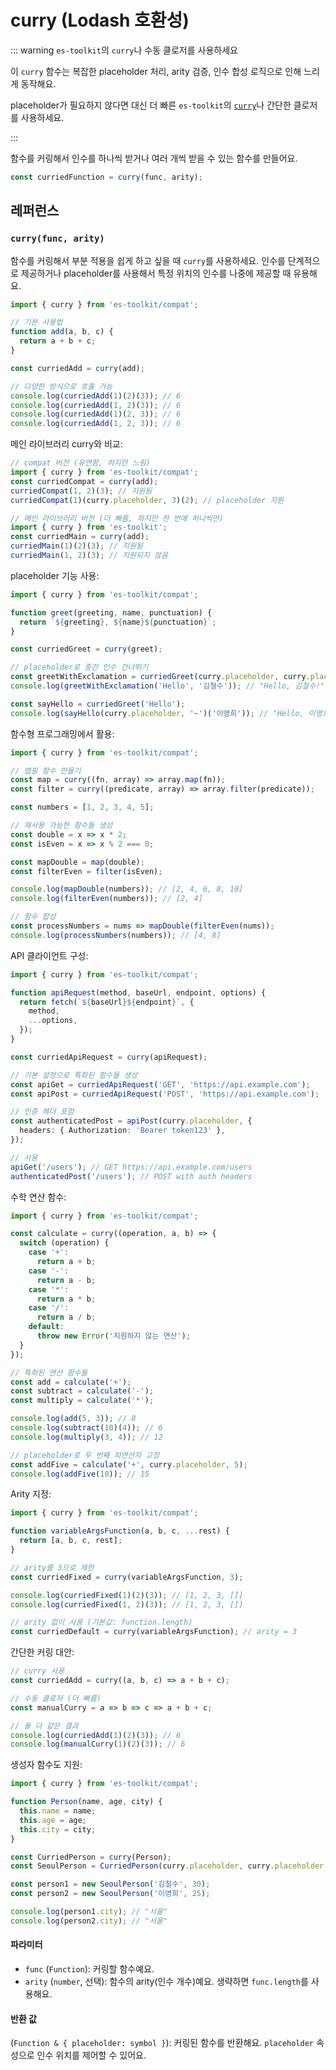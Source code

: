 # curry (Lodash 호환성)

::: warning `es-toolkit`의 `curry`나 수동 클로저를 사용하세요

이 `curry` 함수는 복잡한 placeholder 처리, arity 검증, 인수 합성 로직으로 인해 느리게 동작해요.

placeholder가 필요하지 않다면 대신 더 빠른 `es-toolkit`의 [`curry`](../../function/curry.md)나 간단한 클로저를 사용하세요.

:::

함수를 커링해서 인수를 하나씩 받거나 여러 개씩 받을 수 있는 함수를 만들어요.

```typescript
const curriedFunction = curry(func, arity);
```

## 레퍼런스

### `curry(func, arity)`

함수를 커링해서 부분 적용을 쉽게 하고 싶을 때 `curry`를 사용하세요. 인수를 단계적으로 제공하거나 placeholder를 사용해서 특정 위치의 인수를 나중에 제공할 때 유용해요.

```typescript
import { curry } from 'es-toolkit/compat';

// 기본 사용법
function add(a, b, c) {
  return a + b + c;
}

const curriedAdd = curry(add);

// 다양한 방식으로 호출 가능
console.log(curriedAdd(1)(2)(3)); // 6
console.log(curriedAdd(1, 2)(3)); // 6
console.log(curriedAdd(1)(2, 3)); // 6
console.log(curriedAdd(1, 2, 3)); // 6
```

메인 라이브러리 curry와 비교:

```typescript
// compat 버전 (유연함, 하지만 느림)
import { curry } from 'es-toolkit/compat';
const curriedCompat = curry(add);
curriedCompat(1, 2)(3); // 지원됨
curriedCompat(1)(curry.placeholder, 3)(2); // placeholder 지원

// 메인 라이브러리 버전 (더 빠름, 하지만 한 번에 하나씩만)
import { curry } from 'es-toolkit';
const curriedMain = curry(add);
curriedMain(1)(2)(3); // 지원됨
curriedMain(1, 2)(3); // 지원되지 않음
```

placeholder 기능 사용:

```typescript
import { curry } from 'es-toolkit/compat';

function greet(greeting, name, punctuation) {
  return `${greeting}, ${name}${punctuation}`;
}

const curriedGreet = curry(greet);

// placeholder로 중간 인수 건너뛰기
const greetWithExclamation = curriedGreet(curry.placeholder, curry.placeholder, '!');
console.log(greetWithExclamation('Hello', '김철수')); // "Hello, 김철수!"

const sayHello = curriedGreet('Hello');
console.log(sayHello(curry.placeholder, '~')('이영희')); // "Hello, 이영희~"
```

함수형 프로그래밍에서 활용:

```typescript
import { curry } from 'es-toolkit/compat';

// 맵핑 함수 만들기
const map = curry((fn, array) => array.map(fn));
const filter = curry((predicate, array) => array.filter(predicate));

const numbers = [1, 2, 3, 4, 5];

// 재사용 가능한 함수들 생성
const double = x => x * 2;
const isEven = x => x % 2 === 0;

const mapDouble = map(double);
const filterEven = filter(isEven);

console.log(mapDouble(numbers)); // [2, 4, 6, 8, 10]
console.log(filterEven(numbers)); // [2, 4]

// 함수 합성
const processNumbers = nums => mapDouble(filterEven(nums));
console.log(processNumbers(numbers)); // [4, 8]
```

API 클라이언트 구성:

```typescript
import { curry } from 'es-toolkit/compat';

function apiRequest(method, baseUrl, endpoint, options) {
  return fetch(`${baseUrl}${endpoint}`, {
    method,
    ...options,
  });
}

const curriedApiRequest = curry(apiRequest);

// 기본 설정으로 특화된 함수들 생성
const apiGet = curriedApiRequest('GET', 'https://api.example.com');
const apiPost = curriedApiRequest('POST', 'https://api.example.com');

// 인증 헤더 포함
const authenticatedPost = apiPost(curry.placeholder, {
  headers: { Authorization: 'Bearer token123' },
});

// 사용
apiGet('/users'); // GET https://api.example.com/users
authenticatedPost('/users'); // POST with auth headers
```

수학 연산 함수:

```typescript
import { curry } from 'es-toolkit/compat';

const calculate = curry((operation, a, b) => {
  switch (operation) {
    case '+':
      return a + b;
    case '-':
      return a - b;
    case '*':
      return a * b;
    case '/':
      return a / b;
    default:
      throw new Error('지원하지 않는 연산');
  }
});

// 특화된 연산 함수들
const add = calculate('+');
const subtract = calculate('-');
const multiply = calculate('*');

console.log(add(5, 3)); // 8
console.log(subtract(10)(4)); // 6
console.log(multiply(3, 4)); // 12

// placeholder로 두 번째 피연산자 고정
const addFive = calculate('+', curry.placeholder, 5);
console.log(addFive(10)); // 15
```

Arity 지정:

```typescript
import { curry } from 'es-toolkit/compat';

function variableArgsFunction(a, b, c, ...rest) {
  return [a, b, c, rest];
}

// arity를 3으로 제한
const curriedFixed = curry(variableArgsFunction, 3);

console.log(curriedFixed(1)(2)(3)); // [1, 2, 3, []]
console.log(curriedFixed(1, 2)(3)); // [1, 2, 3, []]

// arity 없이 사용 (기본값: function.length)
const curriedDefault = curry(variableArgsFunction); // arity = 3
```

간단한 커링 대안:

```typescript
// curry 사용
const curriedAdd = curry((a, b, c) => a + b + c);

// 수동 클로저 (더 빠름)
const manualCurry = a => b => c => a + b + c;

// 둘 다 같은 결과
console.log(curriedAdd(1)(2)(3)); // 6
console.log(manualCurry(1)(2)(3)); // 6
```

생성자 함수도 지원:

```typescript
import { curry } from 'es-toolkit/compat';

function Person(name, age, city) {
  this.name = name;
  this.age = age;
  this.city = city;
}

const CurriedPerson = curry(Person);
const SeoulPerson = CurriedPerson(curry.placeholder, curry.placeholder, '서울');

const person1 = new SeoulPerson('김철수', 30);
const person2 = new SeoulPerson('이영희', 25);

console.log(person1.city); // "서울"
console.log(person2.city); // "서울"
```

#### 파라미터

- `func` (`Function`): 커링할 함수예요.
- `arity` (`number`, 선택): 함수의 arity(인수 개수)예요. 생략하면 `func.length`를 사용해요.

#### 반환 값

(`Function & { placeholder: symbol }`): 커링된 함수를 반환해요. `placeholder` 속성으로 인수 위치를 제어할 수 있어요.
